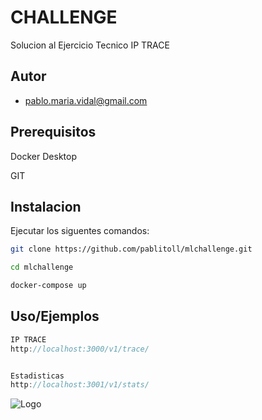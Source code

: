 
# CHALLENGE

Solucion al Ejercicio Tecnico IP TRACE



## Autor

- [pablo.maria.vidal@gmail.com](https://github.com/pablitoll/mlchallenge)

  

## Prerequisitos

Docker Desktop

GIT 

## Instalacion

Ejecutar los siguentes comandos:
```bash 
git clone https://github.com/pablitoll/mlchallenge.git

cd mlchallenge

docker-compose up

```

## Uso/Ejemplos

```javascript
IP TRACE
http://localhost:3000/v1/trace/


Estadisticas
http://localhost:3001/v1/stats/

```

  
![Logo](https://dev-to-uploads.s3.amazonaws.com/uploads/articles/3xaiihnmlq47lcwn9w3r.png)

    